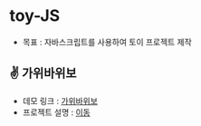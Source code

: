 # toy-JS

- 목표 : 자바스크립트를 사용하여 토이 프로젝트 제작

## ✌️ 가위바위보
- 데모 링크 : [가위바위보](https://rock-scissors-papers-yousunzoo.netlify.app/)
- 프로젝트 설명 : [이동](https://github.com/yousunzoo/toy-JS/rock-scissors-paper)
